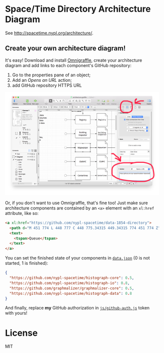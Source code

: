 # Space/Time Directory Architecture Diagram

See http://spacetime.nypl.org/architecture/.

## Create your own architecture diagram!

It's easy! Download and install [Omnigraffle](https://www.omnigroup.com/omnigraffle), create your architecture diagram and add links to each component's GitHub repository:

1. Go to the properties pane of an object;
2. Add an _Opens an URL_ action;
3. add GitHub repository HTTPS URL

![](images/omnigraffle.png)

Or, if you don't want to use Omnigraffle, that's fine too! Just make sure architecture components
are contained by an `<a>` element with an `xl:href` attribute, like so:

```html
<a xl:href="https://github.com/nypl-spacetime/data-1854-directory">
  <path d="M 451 774 L 448 777 C 448 775.34315 449.34315 774 451 774 Z" />
  <text>
    <tspan>Queue</tspan>
  </text>
</a>
```

You can set the finished state of your components in [`data.json`](data.json) (0 is not started, 1 is finished):

```json
{
  "https://github.com/nypl-spacetime/histograph-core": 0.5,
  "https://github.com/nypl-spacetime/histograph-io": 0.8,
  "https://github.com/graphmalizer/graphmalizer-core": 0.5,
  "https://github.com/nypl-spacetime/histograph-data": 0.8
}
```

And finally, replace __my__ GitHub authorization in [`js/github-auth.js`](js/github-auth.js) token with yours!

# License

MIT
